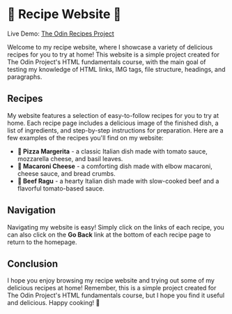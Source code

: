 # 🍴 Recipe Website 🍴

Live Demo: [The Odin Recipes Project](https://ernestocampese.github.io/odin-recipes/)

Welcome to my recipe website, where I showcase a variety of delicious recipes for you to try at home! This website is a simple project created for The Odin Project's HTML fundamentals course, with the main goal of testing my knowledge of HTML links, IMG tags, file structure, headings, and paragraphs.

## Recipes

My website features a selection of easy-to-follow recipes for you to try at home. Each recipe page includes a delicious image of the finished dish, a list of ingredients, and step-by-step instructions for preparation. Here are a few examples of the recipes you'll find on my website:

- **🍕 Pizza Margerita** - a classic Italian dish made with tomato sauce, mozzarella cheese, and basil leaves.
- **🧀 Macaroni Cheese** - a comforting dish made with elbow macaroni, cheese sauce, and bread crumbs.
- **🍖 Beef Ragu** - a hearty Italian dish made with slow-cooked beef and a flavorful tomato-based sauce.

## Navigation

Navigating my website is easy! Simply click on the links of each recipe, you can also click on the **Go Back** link at the bottom of each recipe page to return to the homepage.

## Conclusion

I hope you enjoy browsing my recipe website and trying out some of my delicious recipes at home! Remember, this is a simple project created for The Odin Project's HTML fundamentals course, but I hope you find it useful and delicious. Happy cooking! 🍴
